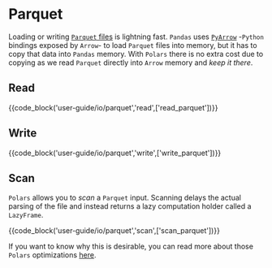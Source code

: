 # Parquet

Loading or writing [`Parquet` files](https://parquet.apache.org/) is lightning fast.
`Pandas` uses [`PyArrow`](https://arrow.apache.org/docs/python/) -`Python` bindings
exposed by `Arrow`- to load `Parquet` files into memory, but it has to copy that data into
`Pandas` memory. With `Polars` there is no extra cost due to
copying as we read `Parquet` directly into `Arrow` memory and _keep it there_.

## Read

{{code_block('user-guide/io/parquet','read',['read_parquet'])}}

## Write

{{code_block('user-guide/io/parquet','write',['write_parquet'])}}

## Scan

`Polars` allows you to _scan_ a `Parquet` input. Scanning delays the actual parsing of the
file and instead returns a lazy computation holder called a `LazyFrame`.

{{code_block('user-guide/io/parquet','scan',['scan_parquet'])}}

If you want to know why this is desirable, you can read more about those `Polars` optimizations [here](../concepts/lazy-vs-eager.md).
